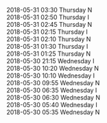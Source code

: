 2018-05-31 03:30 Thursday  N  
2018-05-31 02:50 Thursday  I  
2018-05-31 02:45 Thursday  N  
2018-05-31 02:15 Thursday  I  
2018-05-31 02:10 Thursday  N  
2018-05-31 01:30 Thursday  I  
2018-05-31 01:25 Thursday  N  
2018-05-30 21:15 Wednesday  I  
2018-05-30 10:20 Wednesday  N  
2018-05-30 10:10 Wednesday  I  
2018-05-30 09:55 Wednesday  N  
2018-05-30 06:35 Wednesday  I  
2018-05-30 06:30 Wednesday  N  
2018-05-30 05:40 Wednesday  I  
2018-05-30 05:35 Wednesday  N  
